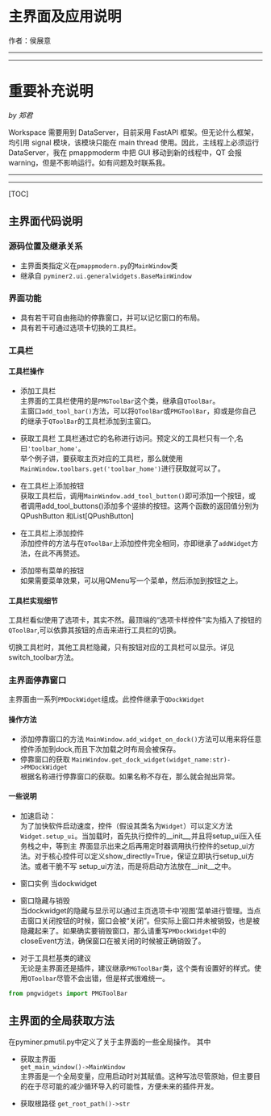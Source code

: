 # 主界面及应用说明
作者：侯展意

---
---
# **重要补充说明**

*by 郑君*

Workspace 需要用到 DataServer，目前采用 FastAPI 框架。但无论什么框架，均引用 signal 模块，该模块只能在 main thread 使用。因此，主线程上必须运行 DataServer，我在 pmappmoderm 中把 GUI 移动到新的线程中，QT 会报 warning，但是不影响运行。如有问题及时联系我。

---
---

[TOC]
## 主界面代码说明

### 源码位置及继承关系
- 主界面类指定义在```pmappmodern.py```的```MainWindow```类
- 继承自 ```pyminer2.ui.generalwidgets.BaseMainWindow```   
### 界面功能
- 具有若干可自由拖动的停靠窗口，并可以记忆窗口的布局。
- 具有若干可通过选项卡切换的工具栏。
### 工具栏
#### 工具栏操作
- 添加工具栏  
主界面的工具栏使用的是```PMGToolBar```这个类，继承自```QToolBar```。  
主窗口```add_tool_bar()```方法，可以将```QToolBar```或```PMGToolBar```，抑或是你自己的继承于```QToolBar```的工具栏添加到主窗口。

- 获取工具栏 
工具栏通过它的名称进行访问。预定义的工具栏只有一个,名曰```'toolbar_home'```。  
举个例子讲，要获取主页对应的工具栏，那么就使用 ```MainWindow.toolbars.get('toolbar_home')```进行获取就可以了。

- 在工具栏上添加按钮  
获取工具栏后，调用```MainWindow.add_tool_button()```即可添加一个按钮，或者调用add_tool_buttons()添加多个竖排的按钮。这两个函数的返回值分别为QPushButton
和List[QPushButton]

- 在工具栏上添加控件  
添加控件的方法与在```QToolBar```上添加控件完全相同，亦即继承了```addWidget```方法，在此不再赘述。

- 添加带有菜单的按钮  
如果需要菜单效果，可以用QMenu写一个菜单，然后添加到按钮之上。

#### 工具栏实现细节
工具栏看似使用了选项卡，其实不然。最顶端的“选项卡样控件”实为插入了按钮的```QToolBar```,可以依靠其按钮的点击来进行工具栏的切换。   

切换工具栏时，其他工具栏隐藏，只有按钮对应的工具栏可以显示。详见switch_toolbar方法。  

### 主界面停靠窗口
主界面由一系列```PMDockWidget```组成。此控件继承于```QDockWidget```
#### 操作方法
- 添加停靠窗口的方法
```MainWindow.add_widget_on_dock()```方法可以用来将任意控件添加到dock,而且下次加载之时布局会被保存。
- 停靠窗口的获取
```MainWindow.get_dock_widget(widget_name:str)->PMDockWidget```  
根据名称进行停靠窗口的获取。如果名称不存在，那么就会抛出异常。
#### 一些说明
- 加速启动：  
为了加快软件启动速度，控件（假设其类名为```Widget```）可以定义方法```Widget.setup_ui```。当加载时，首先执行控件的__init__,并且将setup_ui压入任务栈之中，等到主
界面显示出来之后再用定时器调用执行控件的setup_ui方法。对于核心控件可以定义show_directly=True，保证立即执行setup_ui方法。或者干脆不写
setup_ui方法，而是将启动方法放在__init__之中。

- 窗口实例
当dockwidget

- 窗口隐藏与销毁  
当dockwidget的隐藏与显示可以通过主页选项卡中’视图‘菜单进行管理。当点击窗口关闭按钮的时候，窗口会被“关闭”。但实际上窗口并未被销毁，也是被
隐藏起来了。如果确实要销毁窗口，那么请重写```PMDockWidget```中的closeEvent方法，确保窗口在被关闭的时候被正确销毁了。

- 对于工具栏基类的建议  
无论是主界面还是插件，建议继承`PMGToolBar`类，这个类有设置好的样式。使用`QToolbar`尽管不会出错，但是样式很难统一。
```python
from pmgwidgets import PMGToolBar
```

## 主界面的全局获取方法
在pyminer.pmutil.py中定义了关于主界面的一些全局操作。
其中

- 获取主界面  
`get_main_window()->MainWindow`  
主界面是一个全局变量，应用启动时对其赋值。这种写法尽管原始，但主要目的在于尽可能的减少循环导入的可能性，方便未来的插件开发。

- 获取根路径
`get_root_path()->str`